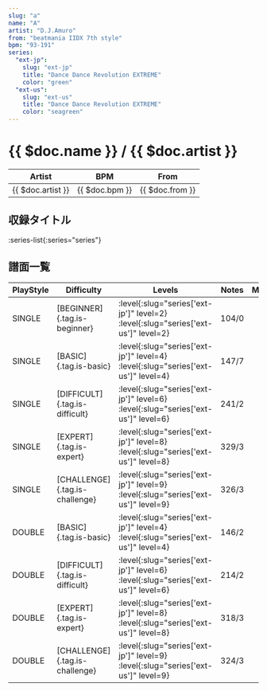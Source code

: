 ```yaml
---
slug: "a"
name: "A"
artist: "D.J.Amuro"
from: "beatmania IIDX 7th style"
bpm: "93-191"
series:
  "ext-jp":
    slug: "ext-jp"
    title: "Dance Dance Revolution EXTREME"
    color: "green"
  "ext-us":
    slug: "ext-us"
    title: "Dance Dance Revolution EXTREME"
    color: "seagreen"
---
```


# {{ $doc.name }} / {{ $doc.artist }}

|Artist|BPM|From|
|------|---|----|
|{{ $doc.artist }}|{{ $doc.bpm }}|{{ $doc.from }}|

## 収録タイトル

:series-list{:series="series"}

## 譜面一覧

|PlayStyle|Difficulty|Levels|Notes|Movie|
|---------|----------|------|-----|-----|
|SINGLE|[BEGINNER]{.tag.is-beginner}|:level{:slug="series['ext-jp']" level=2} :level{:slug="series['ext-us']" level=2}|104/0||
|SINGLE|[BASIC]{.tag.is-basic}|:level{:slug="series['ext-jp']" level=4} :level{:slug="series['ext-us']" level=4}|147/7||
|SINGLE|[DIFFICULT]{.tag.is-difficult}|:level{:slug="series['ext-jp']" level=6} :level{:slug="series['ext-us']" level=6}|241/2||
|SINGLE|[EXPERT]{.tag.is-expert}|:level{:slug="series['ext-jp']" level=8} :level{:slug="series['ext-us']" level=8}|329/3||
|SINGLE|[CHALLENGE]{.tag.is-challenge}|:level{:slug="series['ext-jp']" level=9} :level{:slug="series['ext-us']" level=9}|326/3||
|DOUBLE|[BASIC]{.tag.is-basic}|:level{:slug="series['ext-jp']" level=4} :level{:slug="series['ext-us']" level=4}|146/2||
|DOUBLE|[DIFFICULT]{.tag.is-difficult}|:level{:slug="series['ext-jp']" level=6} :level{:slug="series['ext-us']" level=6}|214/2||
|DOUBLE|[EXPERT]{.tag.is-expert}|:level{:slug="series['ext-jp']" level=8} :level{:slug="series['ext-us']" level=8}|318/3||
|DOUBLE|[CHALLENGE]{.tag.is-challenge}|:level{:slug="series['ext-jp']" level=9} :level{:slug="series['ext-us']" level=9}|324/3||
